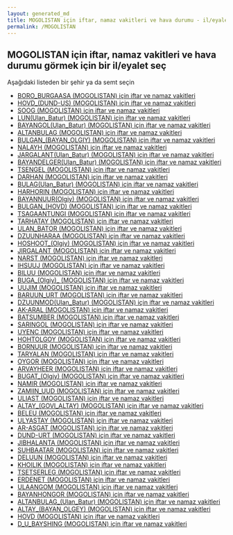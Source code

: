 ```yaml
---
layout: generated_md
title: MOGOLISTAN için iftar, namaz vakitleri ve hava durumu - il/eyalet seç
permalink: /MOGOLISTAN
---
```


## MOGOLISTAN için iftar, namaz vakitleri ve hava durumu  görmek için bir il/eyalet seç

Aşağıdaki listeden bir şehir ya da semt seçin

* [BORO_BURGAASA (MOGOLISTAN) için iftar ve namaz vakitleri](/MOGOLISTAN/BORO_BURGAASA)
* [HOVD_(DUND-US) (MOGOLISTAN) için iftar ve namaz vakitleri](/MOGOLISTAN/HOVD_(DUND-US))
* [SOOG (MOGOLISTAN) için iftar ve namaz vakitleri](/MOGOLISTAN/SOOG)
* [LUN(Ulan_Batur) (MOGOLISTAN) için iftar ve namaz vakitleri](/MOGOLISTAN/LUN(Ulan_Batur))
* [BAYANGOL(Ulan_Batur) (MOGOLISTAN) için iftar ve namaz vakitleri](/MOGOLISTAN/BAYANGOL(Ulan_Batur))
* [ALTANBULAG (MOGOLISTAN) için iftar ve namaz vakitleri](/MOGOLISTAN/ALTANBULAG)
* [BULGAN_(BAYAN_OLGIY) (MOGOLISTAN) için iftar ve namaz vakitleri](/MOGOLISTAN/BULGAN_(BAYAN_OLGIY))
* [NALAYH (MOGOLISTAN) için iftar ve namaz vakitleri](/MOGOLISTAN/NALAYH)
* [JARGALANT(Ulan_Batur) (MOGOLISTAN) için iftar ve namaz vakitleri](/MOGOLISTAN/JARGALANT(Ulan_Batur))
* [BAYANDELGER(Ulan_Batur) (MOGOLISTAN) için iftar ve namaz vakitleri](/MOGOLISTAN/BAYANDELGER(Ulan_Batur))
* [TSENGEL (MOGOLISTAN) için iftar ve namaz vakitleri](/MOGOLISTAN/TSENGEL)
* [DARHAN (MOGOLISTAN) için iftar ve namaz vakitleri](/MOGOLISTAN/DARHAN)
* [BULAG(Ulan_Batur) (MOGOLISTAN) için iftar ve namaz vakitleri](/MOGOLISTAN/BULAG(Ulan_Batur))
* [HARHORIN (MOGOLISTAN) için iftar ve namaz vakitleri](/MOGOLISTAN/HARHORIN)
* [BAYANNUUR(Olgiy) (MOGOLISTAN) için iftar ve namaz vakitleri](/MOGOLISTAN/BAYANNUUR(Olgiy))
* [BULGAN_(HOVD) (MOGOLISTAN) için iftar ve namaz vakitleri](/MOGOLISTAN/BULGAN_(HOVD))
* [TSAGAANTUNGI (MOGOLISTAN) için iftar ve namaz vakitleri](/MOGOLISTAN/TSAGAANTUNGI)
* [TARHATAY (MOGOLISTAN) için iftar ve namaz vakitleri](/MOGOLISTAN/TARHATAY)
* [ULAN_BATOR (MOGOLISTAN) için iftar ve namaz vakitleri](/MOGOLISTAN/ULAN_BATOR)
* [DZUUNHARAA (MOGOLISTAN) için iftar ve namaz vakitleri](/MOGOLISTAN/DZUUNHARAA)
* [HOSHOOT_(Olgiy) (MOGOLISTAN) için iftar ve namaz vakitleri](/MOGOLISTAN/HOSHOOT_(Olgiy))
* [JIRGALANT (MOGOLISTAN) için iftar ve namaz vakitleri](/MOGOLISTAN/JIRGALANT)
* [NARST (MOGOLISTAN) için iftar ve namaz vakitleri](/MOGOLISTAN/NARST)
* [IHSUUJ (MOGOLISTAN) için iftar ve namaz vakitleri](/MOGOLISTAN/IHSUUJ)
* [BILUU (MOGOLISTAN) için iftar ve namaz vakitleri](/MOGOLISTAN/BILUU)
* [BUGA_(Olgiy)_ (MOGOLISTAN) için iftar ve namaz vakitleri](/MOGOLISTAN/BUGA_(Olgiy)_)
* [UUJIM (MOGOLISTAN) için iftar ve namaz vakitleri](/MOGOLISTAN/UUJIM)
* [BARUUN_URT (MOGOLISTAN) için iftar ve namaz vakitleri](/MOGOLISTAN/BARUUN_URT)
* [DZUUNMOD(Ulan_Batur) (MOGOLISTAN) için iftar ve namaz vakitleri](/MOGOLISTAN/DZUUNMOD(Ulan_Batur))
* [AK-ARAL (MOGOLISTAN) için iftar ve namaz vakitleri](/MOGOLISTAN/AK-ARAL)
* [BATSUMBER (MOGOLISTAN) için iftar ve namaz vakitleri](/MOGOLISTAN/BATSUMBER)
* [SARINGOL (MOGOLISTAN) için iftar ve namaz vakitleri](/MOGOLISTAN/SARINGOL)
* [UYENC (MOGOLISTAN) için iftar ve namaz vakitleri](/MOGOLISTAN/UYENC)
* [HOHTOLGOY (MOGOLISTAN) için iftar ve namaz vakitleri](/MOGOLISTAN/HOHTOLGOY)
* [BORNUUR (MOGOLISTAN) için iftar ve namaz vakitleri](/MOGOLISTAN/BORNUUR)
* [TARYALAN (MOGOLISTAN) için iftar ve namaz vakitleri](/MOGOLISTAN/TARYALAN)
* [OYGOR (MOGOLISTAN) için iftar ve namaz vakitleri](/MOGOLISTAN/OYGOR)
* [ARVAYHEER (MOGOLISTAN) için iftar ve namaz vakitleri](/MOGOLISTAN/ARVAYHEER)
* [BUGAT_(Olgiy) (MOGOLISTAN) için iftar ve namaz vakitleri](/MOGOLISTAN/BUGAT_(Olgiy))
* [NAMIR (MOGOLISTAN) için iftar ve namaz vakitleri](/MOGOLISTAN/NAMIR)
* [ZAMIIN_UUD (MOGOLISTAN) için iftar ve namaz vakitleri](/MOGOLISTAN/ZAMIIN_UUD)
* [ULIAST (MOGOLISTAN) için iftar ve namaz vakitleri](/MOGOLISTAN/ULIAST)
* [ALTAY_(GOVI_ALTAY) (MOGOLISTAN) için iftar ve namaz vakitleri](/MOGOLISTAN/ALTAY_(GOVI_ALTAY))
* [BELEU (MOGOLISTAN) için iftar ve namaz vakitleri](/MOGOLISTAN/BELEU)
* [ULYASTAY (MOGOLISTAN) için iftar ve namaz vakitleri](/MOGOLISTAN/ULYASTAY)
* [AR-ASGAT (MOGOLISTAN) için iftar ve namaz vakitleri](/MOGOLISTAN/AR-ASGAT)
* [DUND-URT (MOGOLISTAN) için iftar ve namaz vakitleri](/MOGOLISTAN/DUND-URT)
* [JIBHALANTA (MOGOLISTAN) için iftar ve namaz vakitleri](/MOGOLISTAN/JIBHALANTA)
* [SUHBAATAR (MOGOLISTAN) için iftar ve namaz vakitleri](/MOGOLISTAN/SUHBAATAR)
* [DELUUN (MOGOLISTAN) için iftar ve namaz vakitleri](/MOGOLISTAN/DELUUN)
* [KHOILIK (MOGOLISTAN) için iftar ve namaz vakitleri](/MOGOLISTAN/KHOILIK)
* [TSETSERLEG (MOGOLISTAN) için iftar ve namaz vakitleri](/MOGOLISTAN/TSETSERLEG)
* [ERDENET (MOGOLISTAN) için iftar ve namaz vakitleri](/MOGOLISTAN/ERDENET)
* [ULAANGOM (MOGOLISTAN) için iftar ve namaz vakitleri](/MOGOLISTAN/ULAANGOM)
* [BAYANHONGOR (MOGOLISTAN) için iftar ve namaz vakitleri](/MOGOLISTAN/BAYANHONGOR)
* [ALTANBULAG_(Ulan_Batur) (MOGOLISTAN) için iftar ve namaz vakitleri](/MOGOLISTAN/ALTANBULAG_(Ulan_Batur))
* [ALTAY_(BAYAN_OLGEY) (MOGOLISTAN) için iftar ve namaz vakitleri](/MOGOLISTAN/ALTAY_(BAYAN_OLGEY))
* [HOVD (MOGOLISTAN) için iftar ve namaz vakitleri](/MOGOLISTAN/HOVD)
* [D_U_BAYSHING (MOGOLISTAN) için iftar ve namaz vakitleri](/MOGOLISTAN/D_U_BAYSHING)
